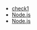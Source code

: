 - [check1](https://dig2logic.com/java/)
- [Node.js](https://dig2logic.com/java/test2)
- [Node.js](https://dig2logic.com/java/test3)
